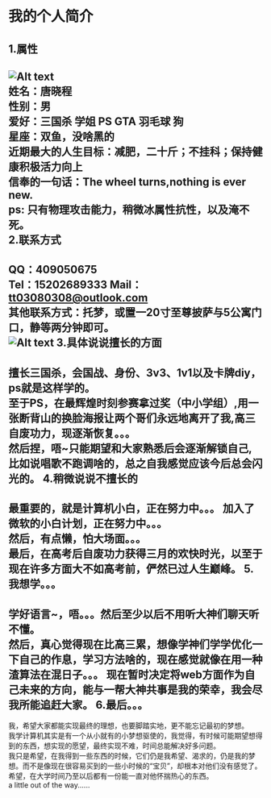 ﻿我的个人简介
=
1.属性
-
![Alt text](http://www.kaiyue88.com/img/aHR0cDovL2ltZzQuZHVpdGFuZy5jb20vdXBsb2Fkcy9pdGVtLzIwMTMwMi8yMS8yMDEzMDIyMTAyMjkwOV9YRW5yZS50aHVtYi42MDBfMC5qcGVn.jpg)   
姓名：唐晓程   
性别：男    
爱好：三国杀 学姐 PS GTA 羽毛球 狗    
星座：双鱼，没啥黑的    
近期最大的人生目标：减肥，二十斤；不挂科；保持健康积极活力向上    
信奉的一句话：The wheel turns,nothing is ever new.    
ps:  只有物理攻击能力，稍微冰属性抗性，以及淹不死。    
2.联系方式
-
QQ：409050675    
Tel：15202689333
Mail：tt03080308@outlook.com   
其他联系方式：托梦，或置一20寸至尊披萨与5公寓门口，静等两分钟即可。    
![Alt text](http://g.hiphotos.baidu.com/baike/c0%3Dbaike80%2C5%2C5%2C80%2C26%3Bt%3Dgif/sign=1db18d159145d688b70fbaf6c5ab167b/d62a6059252dd42af678458d003b5bb5c9eab8a7.jpg)
3.具体说说擅长的方面
-
擅长三国杀，会国战、身份、3v3、1v1以及卡牌diy，ps就是这样学的。    
至于PS，在最辉煌时刻参赛拿过奖（中小学组）,用一张断背山的换脸海报让两个哥们永远地离开了我,高三自废功力，现逐渐恢复。。。    
然后捏，唔~只能期望和大家熟悉后会逐渐解锁自己,比如说唱歌不跑调啥的，总之自我感觉应该今后总会闪光的。
4.稍微说说不擅长的
-
最重要的，就是计算机小白，正在努力中。。。 
加入了微软的小白计划，正在努力中。。。   
然后，有点懒，怕大场面。。。　　      
最后，在高考后自废功力获得三月的欢快时光，以至于现在许多方面大不如高考前，俨然已过人生巅峰。
5.我想学。。。
-
学好语言~，唔。。。然后至少以后不用听大神们聊天听不懂。    
然后，真心觉得现在比高三累，想像学神们学学优化一下自己的作息，学习方法啥的，现在感觉就像在用一种渣算法在混日子。。。
现在暂时决定将web方面作为自己未来的方向，能与一帮大神共事是我的荣幸，我会尽我所能追赶大家。
6.最后。。。
-
我，希望大家都能实现最终的理想，也要脚踏实地，更不能忘记最初的梦想。    
我学计算机其实是有一个从小就有的小梦想驱使的，我觉得，有时候可能期望想得到的东西，想实现的愿望，最终实现不难，时间总能解决好多问题。    
我只是希望，在我得到一些东西的时候，它们仍是我希望、渴求的，仍是我的梦想。而不是像现在很容易买到的一些小时候的“宝贝”，却根本对他们没有感觉了。    
希望，在大学时间乃至以后都有一份能一直对他怀揣热心的东西。    
a little out of the way......